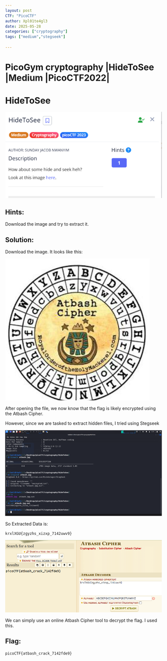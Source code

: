 ```yaml
---
layout: post
CTF: "PicoCTF"
author: Xpl01te4gl3
date: 2025-05-28
categories: ["cryptography"]
tags: ["medium","stegseek"]

---
```

# PicoGym cryptography |HideToSee |Medium |PicoCTF2022|

# HideToSee

![HashCrack Screenshot](/assets/lib/pic11.png)

## Hints:
Download the image and try to extract it.

## Solution:
Download the image. It looks like this:

![HashCrack Screenshot](/assets/lib/atbash.jpg)

After opening the file, we now know that the flag is likely encrypted using the Atbash Cipher. 

However, since we are tasked to extract hidden files, I tried using Stegseek

![HashCrack Screenshot](/assets/lib/pic12.png)

So Extracted Data is:
```
krxlXGU{zgyzhs_xizxp_7142uwv9}
```
![HashCrack Screenshot](/assets/lib/pic13.png)

 We can simply use an online Atbash Cipher tool to decrypt the flag. I used this.
## Flag:
```
picoCTF{atbash_crack_7142fde9}
```